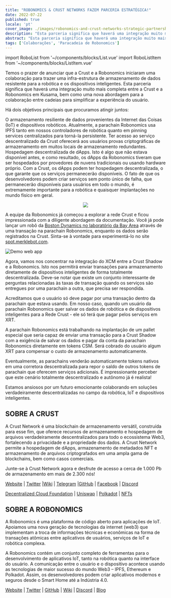 ```yaml
---
title: "ROBONOMICS & CRUST NETWORKS FAZEM PARCERIA ESTRATÉGICA!"
date: 2022-07-22
published: true
locale: 'pt'
cover_image: ./images/robonomics-and-crust-networks-strategic-partnership/cover.png
description: "Esta parceria significa que haverá uma integração muito mais completa entre as parachains Crust e Robonomics em Kusama, bem como uma nova abordagem para a colaboração entre cadeias para simplificar a experiência do usuário."
abstract: "Esta parceria significa que haverá uma integração muito mais completa entre as parachains Crust e Robonomics em Kusama, bem como uma nova abordagem para a colaboração entre cadeias para simplificar a experiência do usuário."
tags: ['Colaborações', 'Paracadeia de Robonomics']
---
```


import RoboList from '~/components/blocks/List.vue'
import RoboListItem from '~/components/blocks/ListItem.vue'

Temos o prazer de anunciar que a Crust e a Robonomics iniciaram uma colaboração para trazer uma infra-estrutura de armazenamento de dados resistente para a robótica e os dispositivos inteligentes. Esta parceria significa que haverá uma integração muito mais completa entre a Crust e a Robonomics em Kusama, bem como uma nova abordagem para a colaboração entre cadeias para simplificar a experiência do usuário.

Há dois objetivos principais que procuramos atingir juntos:

<robo-list>
    <robo-list-item>
        O armazenamento resiliente de dados provenientes da Internet das Coisas (IoT) e dispositivos robóticos. Atualmente, a parachain Robonomics usa IPFS tanto em nossos controladores de robótica quanto em pinning services centralizados para torná-la persistente. Ter acesso ao serviço descentralizado da Crust oferecerá aos usuários provas criptográficas de armazenamento em muitos locais de armazenamento redundantes.
    </robo-list-item>
    <robo-list-item>
        Hospedagem descentralizada de dApps. Isto é algo que não estava disponível antes, e como resultado, os dApps da Robonomics tiveram que ser hospedados por provedores de nuvens tradicionais ou usando hardware próprio. Com a Crust, os dApps podem ter hospedagem descentralizada, o que garante que os serviços permanecerão disponíveis. O fato de que os desenvolvedores podem criar serviços sem ponto único de falha, que permanecerão disponíveis para usuários em todo o mundo, é extremamente importante para a robótica e quaisquer implantações no mundo físico em geral.
    </robo-list-item>
</robo-list>

<p align="center">
  <img src="./images/robonomics-and-crust-networks-strategic-partnership/spot.gif">
</p>

A equipe da Robonomics já começou a explorar a rede Crust e ficou impressionada com a diligente abordagem da documentação. Você já pode lançar um robô da [Boston Dynamics no laboratório da Bay Area](https://spot.merklebot.com) através de uma transação na parachain Robonomics, enquanto os dados serão registrados na Crust. Sinta-se à vontade para experimentá-lo no site [spot.merklebot.com](https://spot.merklebot.com).

![Demo web app](./images/robonomics-and-crust-networks-strategic-partnership/demo.png)

Agora, vamos nos concentrar na integração do XCM entre a Crust Shadow e a Robonomics. Isto nos permitirá enviar transações para armazenamento diretamente de dispositivos inteligentes de forma totalmente descentralizada. Deve-se notar que existe um conjunto interessante de perguntas relacionadas às taxas de transação quando os serviços são entregues por uma parachain a outra,  que precisa ser respondida.

Acreditamos que o usuário só deve pagar por uma transação dentro da parachain que estava usando. Em nosso caso, quando um usuário da parachain Robonomics quer salvar os dados de robótica e de dispositivos inteligentes para a Rede Crust - ele só terá que pagar pelos serviços em XRT.

A parachain Robonomics está trabalhando na implantação de um pallet especial que seria capaz de enviar uma transação para a Crust Shadow com a exigência de salvar os dados e pagar da conta da parachain Robonomics diretamente em tokens CSM. Será cobrado do usuário algum XRT para compensar o custo de armazenamento automaticamente.

Eventualmente,  as parachains venderão automaticamente tokens nativos em uma corretora descentralizada para repor o saldo de outros tokens de parachain que oferecem serviços adicionais. É impressionante perceber que este cenário totalmente descentralizado e autônomo já é realista!

Estamos ansiosos por um futuro emocionante colaborando em soluções verdadeiramente descentralizadas no campo da robótica, IoT e dispositivos inteligentes.

## SOBRE A CRUST

A Crust Network é uma blockchain de armazenamento versátil, construída para esse fim, que oferece recursos de armazenamento e hospedagem de arquivos verdadeiramente descentralizados para todo o ecossistema Web3, fortalecendo a privacidade e a propriedade dos dados. A Crust Network permite a hospedagem de dApps, armazenamento de metadados NFT e armazenamento de arquivos criptografados em uma ampla gama de blockchains, bem como casos comerciais.

Junte-se à Crust Network agora e desfrute de acesso a cerca de 1.000 Pb de armazenamento em mais de 2.300 nós!

[Website](https://crust.network/) | [Twitter](https://twitter.com/CommunityCrust) |[Wiki](https://wiki.crust.network/) | [Telegram](https://t.me/CrustNetwork) |[GitHub](https://github.com/crustio) | [Facebook](https://www.facebook.com/CrustNetwork/) | [Discord](https://discord.gg/wjDDpb5)

[Decentralized Cloud Foundation](https://decloudf.com/) | [Uniswap](https://medium.com/crustnetwork/decentralized-uniswap-interface-hosting-on-ipfs-18a78d1209ac) | [Polkadot](https://dotapps.io/) | [NFTs](https://medium.com/@bluna.io/bluna-future-of-metaverse-b7fc96fcff6a)

## SOBRE A ROBONOMICS

A Robonomics é uma plataforma de código aberto para aplicações de IoT. Apoiamos uma nova geração de tecnologias da internet (web3) que implementam a troca de informações técnicas e econômicas na forma de transações atômicas entre aplicativos de usuários, serviços de IoT e robótica complexa.

A Robonomics contém um conjunto completo de ferramentas para o desenvolvimento de aplicativos IoT, tanto na robótica quanto na interface do usuário. A comunicação entre o usuário e o dispositivo acontece usando as tecnologias de maior sucesso do mundo Web3 – IPFS, Ethereum e Polkadot. Assim, os desenvolvedores podem criar aplicativos modernos e seguros desde o Smart Home até a Indústria 4.0.

[Website](https://robonomics.network) | [Twitter](https://twitter.com/AIRA_Robonomics) | [GitHub](https://github.com/airalab/) | [Wiki](https://wiki.robonomics.network/en/) | [Discord](https://discord.gg/PuBEDkTzSx) | [Blog](https://robonomics.network/blog/)
